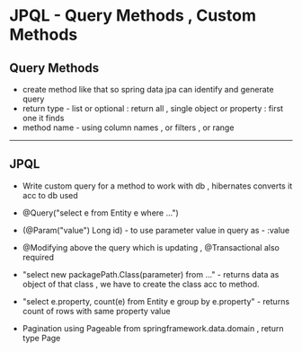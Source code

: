 # JPQL - Query Methods , Custom Methods

## Query Methods
- create method like that so spring data jpa can identify and generate query 
- return type - list or optional : return all , single object or property : first one it finds
- method name - using column names , or filters , or range 

---

## JPQL

- Write custom query for a method to work with db , hibernates converts it acc to db used
- @Query("select e from Entity e where ...")
- (@Param("value") Long id) - to use parameter value in query as - :value 
- @Modifying above the query which is updating , @Transactional also required


- "select new packagePath.Class(parameter) from ..." - returns data as object of that class , we have to create the class acc to method. 
- "select e.property, count(e) from Entity e group by e.property" - returns count of rows with same property value


- Pagination using Pageable from springframework.data.domain , return type Page